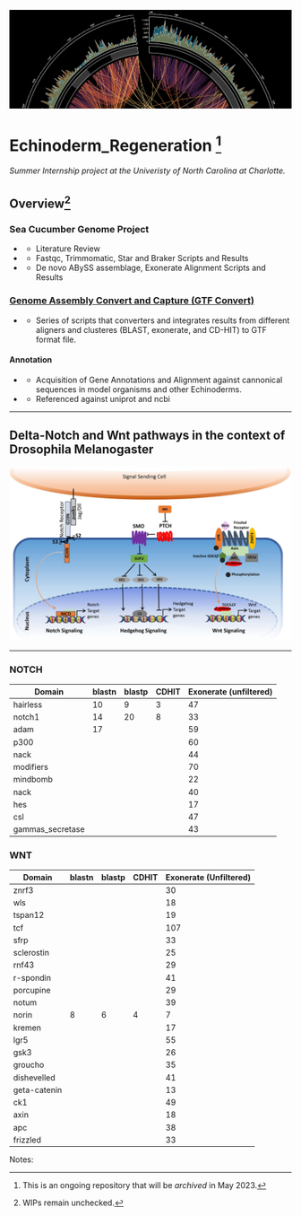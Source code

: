 
![alt text](Files/img.png "Circular Diagram")
# Echinoderm_Regeneration [^1]
 ###### Summer Internship project at the Univeristy of North Carolina at Charlotte.
 
## Overview[^2]

### Sea Cucumber Genome Project
- - Literature Review
- - Fastqc, Trimmomatic, Star and Braker Scripts and Results
- - De novo ABySS assemblage, Exonerate Alignment Scripts and Results 

### [Genome Assembly Convert and Capture (GTF Convert)](https://github.com/sojichld/gtf-convert)
- - Series of scripts that converters and integrates results from different aligners and clusteres (BLAST, exonerate, and CD-HIT) to GTF format file.
#### Annotation
- - Acquisition of Gene Annotations and Alignment against cannonical sequences in model organisms and other Echinoderms.
- - Referenced against uniprot and ncbi


____

## Delta-Notch and Wnt pathways in the context of Drosophila Melanogaster

![alt text](Files/diagram.jpg "Circular Diagram")


_____
### NOTCH
|Domain|blastn|blastp|CDHIT|Exonerate (unfiltered)|
|---|---|---|---|---|
|hairless|10|9|3|47|
|notch1|14|20|8|33|
|adam|17|   |   |59|
|p300|   |   |   |60|
|nack|   |   |   |44|
|modifiers|   |   ||70|
|mindbomb|   |   |   |22|
|nack|   |   |   |40|
|hes|   |   |   |17|
|csl|   |   |   |47|
|gammas_secretase|   |   |   |43|

### WNT
|Domain|blastn|blastp|CDHIT|Exonerate (Unfiltered)|
|---|---|---|---|---|
|znrf3 |   |   |   |30|
|wls|   |   |   |18|
|tspan12|   |   |   |19|
|tcf|   |   |   |107|
|sfrp|   |   |   |33|
|sclerostin|   |   |   |25|
|rnf43|   |   |   |29|
|r-spondin|   |   |   |41|
|porcupine|   |   |   |29|
|notum|   |   |   |39|
|norin|8|6|4|7|
|kremen|   |   |   |17|
|lgr5|   |   |   |55|
|gsk3|   |   |   |26|
|groucho|   |   |   |35|
|dishevelled|   |   |   |41|
|geta-catenin|   |   |   |13|
|ck1|   |   |   |49|
|axin|   |   |   |18|
|apc|   |   |   |38|
|frizzled|   |   |   |33|


Notes:
[^1]: This is an ongoing repository that will be *archived* in May 2023.
[^2]: WIPs remain unchecked.
